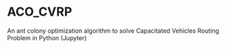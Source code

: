 # ACO_CVRP
An ant colony optimization algorithm to solve Capacitated Vehicles Routing Problem in Python (Jupyter)
